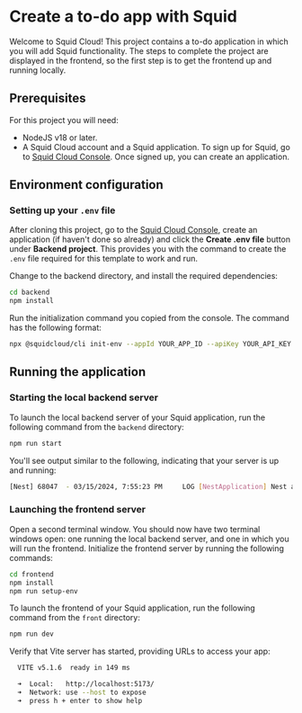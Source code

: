 # Create a to-do app with Squid

Welcome to Squid Cloud! This project contains a to-do application in which you will add Squid functionality. The steps to complete the project are displayed in the frontend, so the first step is to get the frontend up and running locally.

## Prerequisites

For this project you will need:

- NodeJS v18 or later.
- A Squid Cloud account and a Squid application. To sign up for Squid, go to [Squid Cloud Console](https://console.squid.cloud). Once signed up, you can create an application.

## Environment configuration

### Setting up your `.env` file

After cloning this project, go to the [Squid Cloud Console](https://console.squid.cloud), create an application (if haven't done so already) and click the **Create .env file** button under **Backend project**. This provides you with the command to create the `.env` file required for this template to work and run.

Change to the backend directory, and install the required dependencies:

```bash
cd backend
npm install
```

Run the initialization command you copied from the console. The command has the following format:

```bash
npx @squidcloud/cli init-env --appId YOUR_APP_ID --apiKey YOUR_API_KEY --environmentId YOUR_ENVIRONMENT_ID --squidDeveloperId YOUR_SQUID_DEVELOPER_ID --region YOUR_REGION
```

## Running the application

### Starting the local backend server

To launch the local backend server of your Squid application, run the following command from the `backend` directory:

```bash
npm run start
```

You'll see output similar to the following, indicating that your server is up and running:

```bash
[Nest] 68047  - 03/15/2024, 7:55:23 PM     LOG [NestApplication] Nest application successfully started +1ms
```

### Launching the frontend server

Open a second terminal window. You should now have two terminal windows open: one running the local backend server, and one in which you will run the frontend. Initialize the frontend server by running the following commands:

```bash
cd frontend
npm install
npm run setup-env
```

To launch the frontend of your Squid application, run the following command from the `front` directory:

```bash
npm run dev
```

Verify that Vite server has started, providing URLs to access your app:

```bash
  VITE v5.1.6  ready in 149 ms

  ➜  Local:   http://localhost:5173/
  ➜  Network: use --host to expose
  ➜  press h + enter to show help
```

